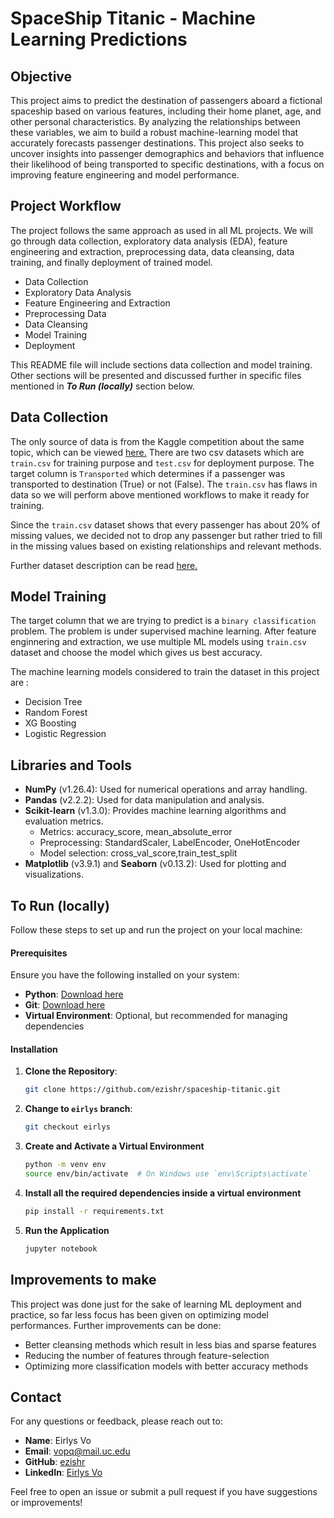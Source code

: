 # SpaceShip Titanic - Machine Learning Predictions
## Objective
This project aims to predict the destination of passengers aboard a fictional spaceship based on various features, including their home planet, age, and other personal characteristics. By analyzing the relationships between these variables, we aim to build a robust machine-learning model that accurately forecasts passenger destinations. This project also seeks to uncover insights into passenger demographics and behaviors that influence their likelihood of being transported to specific destinations, with a focus on improving feature engineering and model performance.

## Project Workflow
The project follows the same approach as used in all ML projects. We will go through data collection, exploratory data analysis (EDA), feature engineering and extraction, preprocessing data, data cleansing, data training, and finally deployment of trained model.
* Data Collection
* Exploratory Data Analysis
* Feature Engineering and Extraction
* Preprocessing Data
* Data Cleansing
* Model Training
* Deployment

This README file will include sections data collection and model training. Other sections will be presented and discussed further in specific files mentioned in ***To Run (locally)*** section below.

## Data Collection
The only source of data is from the Kaggle competition about the same topic, which can be viewed [here.](https://www.kaggle.com/competitions/spaceship-titanic/discussion/309323)
There are two csv datasets which are `train.csv` for training purpose and `test.csv` for deployment purpose. The target column is `Transported` which determines if a passenger was transported to destination (True) or not (False). The `train.csv` has flaws in data so we will perform above mentioned workflows to make it ready for training. 

Since the `train.csv` dataset shows that every passenger has about 20% of missing values, we decided not to drop any passenger but rather tried to fill in the missing values based on existing relationships and relevant methods.

Further dataset description can be read [here.](https://www.kaggle.com/competitions/spaceship-titanic/data)

## Model Training
The target column that we are trying to predict is a `binary classification` problem. The problem is under supervised machine learning. After feature enginnering and extraction, we use multiple ML models using `train.csv` dataset and choose the model which gives us best accuracy.

The machine learning models considered to train the dataset in this project are :
- Decision Tree
- Random Forest
- XG Boosting
- Logistic Regression

## Libraries and Tools
- **NumPy** (v1.26.4): Used for numerical operations and array handling.
- **Pandas** (v2.2.2): Used for data manipulation and analysis.
- **Scikit-learn** (v1.3.0): Provides machine learning algorithms and evaluation metrics.
    + Metrics: accuracy_score, mean_absolute_error
    + Preprocessing: StandardScaler, LabelEncoder, OneHotEncoder
    + Model selection: cross_val_score,train_test_split
- **Matplotlib** (v3.9.1) and **Seaborn** (v0.13.2): Used for plotting and visualizations.

## To Run (locally)
Follow these steps to set up and run the project on your local machine:

#### Prerequisites

Ensure you have the following installed on your system:

- **Python**: [Download here](https://www.python.org/downloads/)
- **Git**: [Download here](https://git-scm.com/downloads)
- **Virtual Environment**: Optional, but recommended for managing dependencies

#### Installation

1. **Clone the Repository**:
   ```sh
   git clone https://github.com/ezishr/spaceship-titanic.git
2. **Change to `eirlys` branch**:
   ```sh
   git checkout eirlys
4. **Create and Activate a Virtual Environment**
    ```sh
    python -m venv env
    source env/bin/activate  # On Windows use `env\Scripts\activate`
5. **Install all the required dependencies inside a virtual environment**
   ```sh
   pip install -r requirements.txt
6. **Run the Application**
    ```sh
    jupyter notebook

## Improvements to make
This project was done just for the sake of learning ML deployment and practice, so far less focus has been given on optimizing model performances. Further improvements can be done:
- Better cleansing methods which result in less bias and sparse features
- Reducing the number of features through feature-selection
- Optimizing more classification models with better accuracy methods

## Contact
For any questions or feedback, please reach out to:
- **Name**: Eirlys Vo
- **Email**: [vopq@mail.uc.edu](mailto:vopq@mail.uc.edu)
- **GitHub**: [ezishr](https://github.com/ezishr)
- **LinkedIn**: [Eirlys Vo](https://www.linkedin.com/in/phiquyvo/)

Feel free to open an issue or submit a pull request if you have suggestions or improvements!
